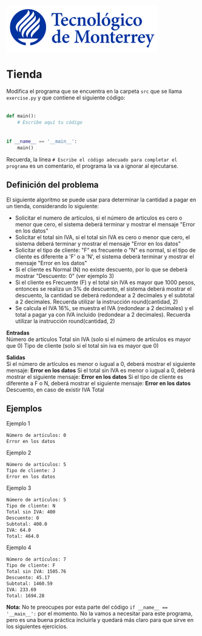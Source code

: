 ![Tec de Monterrey](../../images/logotecmty.png)
# Tienda

Modifica el programa que se encuentra en la carpeta `src` que se llama
`exercise.py` y que contiene el siguiente código:

```python

def main():
    # Escribe aquí tu código
    

if __name__ == '__main__':
    main()
```

Recuerda, la línea `# Escribe el código adecuado para completar el programa` es un comentario, el programa la va a ignorar al ejecutarse.

## Definición del problema  

El siguiente algoritmo se puede usar para determinar la cantidad a pagar en un tienda, considerando lo siguiente:

   * Solicitar el numero de artículos, si el número de articulos es cero o menor que cero, el sistema deberá terminar y mostrar el mensaje "Error en los datos" 
   * Solicitar el total sin IVA,  si el total sin IVA es cero o menor que cero, el sistema deberá terminar y mostrar el mensaje "Error en los datos" 
   * Solicitar el tipo de cliente: "F" es frecuente o "N" es normal, si el tipo de cliente es diferente a 'F' o a 'N', el sistema deberá terminar y mostrar el mensaje "Error en los datos"
   * Si el cliente es Normal (N) no existe descuento, por lo que se deberá mostrar "Descuento: 0" (ver ejemplo 3)
   * Si el cliente es Frecuente (F) y el total sin IVA es mayor que 1000 pesos, entonces se realiza un 3% de descuento, el sistema deberá mostrar el descuento, la cantidad se deberá redondear a 2 decimales y el subtotal a 2 decimales. Recuerda utilizar la instrucción round(cantidad, 2)
   * Se calcula el IVA 16%, se muestra el IVA (redondear a 2 decimales) y el total a pagar ya con IVA incluido (redondear a 2 decimales). Recuerda utilizar la instrucción round(cantidad, 2)

   
**Entradas**  
Número de artículos
Total sin IVA (solo si el número de artículos es mayor que 0)
Tipo de cliente (solo si el total sin iva es mayor que 0)

  
**Salidas**  
Si el número de artículos es menor o iugual a 0, deberá mostrar el siguiente mensaje: 
    **Error en los datos**
Si el total sin IVA es menor o iugual a 0, deberá mostrar el siguiente mensaje: 
    **Error en los datos**
Si el tipo de cliente es diferente a F o N, deberá mostrar el siguiente mensaje: 
    **Error en los datos**
Descuento, en caso de existir
IVA
Total 

## Ejemplos  

Ejemplo 1    

```plaintext
Número de artículos: 0
Error en los datos
```

Ejemplo 2

```plaintext
Número de artículos: 5
Tipo de cliente: J
Error en los datos
```

Ejemplo 3

```plaintext
Número de artículos: 5
Tipo de cliente: N
Total sin IVA: 400
Descuento: 0
Subtotal: 400.0
IVA: 64.0
Total: 464.0
```

Ejemplo 4
```plaintext
Número de artículos: 7
Tipo de cliente: F
Total sin IVA: 1505.76
Descuento: 45.17
Subtotal: 1460.59
IVA: 233.69
Total: 1694.28
```



**Nota:** No te preocupes por esta parte del código
`if __name__ == '__main__':` por el momento. No la vamos a necesitar para
este programa, pero es una buena práctica incluirla y quedará más
claro para que sirve en los siguientes ejercicios.
